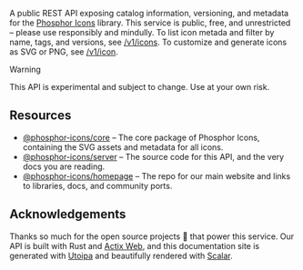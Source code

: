 A public REST API exposing catalog information, versioning, and metadata for the [Phosphor Icons](https://phosphoricons.com) library. This service is public, free, and unrestricted – please use responsibly and mindully. To list icon metada and filter by name, tags, and versions, see [/v1/icons](#tag/icon-endpoints/GET/v1/icons). To customize and generate icons as SVG or PNG, see [/v1/icon](#tag/icon-endpoints/GET/v1/icon/{id}).

> [!warning]
> This API is experimental and subject to change. Use at your own risk.

## Resources

* [@phosphor-icons/core](https://github.com/phosphor-icons/core) – The core package of Phosphor Icons, containing the SVG assets and metadata for all icons.
* [@phosphor-icons/server](https://github.com/phosphor-icons/server) – The source code for this API, and the very docs you are reading.
* [@phosphor-icons/homepage](https://github.com/phosphor-icons/homepage) – The repo for our main website and links to libraries, docs, and community ports.

## Acknowledgements

Thanks so much for the open source projects 💜 that power this service. Our API is built with Rust and [Actix Web](https://actix.rs), and this documentation site is generated with [Utoipa](https://github.com/juhaku/utoipa) and beautifully rendered with [Scalar](https://scalar.com/).
